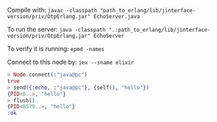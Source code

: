 Compile with: `javac -classpath "path_to_erlang/lib/jinterface-version/priv/OtpErlang.jar" EchoServer.java`

To run the server: `java -classpath ".:path_to_erlang/lib/jinterface-version/priv/OtpErlang.jar" EchoServer`

To verify it is running: `epmd -names`

Connect to this node by:
`iex --sname elixir`
```Elixir
> Node.connect(:"java@pc")
true
> send({:echo, :"java@pc"}, {self(), "hello"})
{PID<0..>, "hello"}
> flush()
{PID<8579..>, "hello"}
:ok
```
